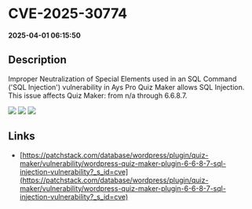 # CVE-2025-30774

**2025-04-01 06:15:50**

## Description
Improper Neutralization of Special Elements used in an SQL Command ('SQL Injection') vulnerability in Ays Pro Quiz Maker allows SQL Injection. This issue affects Quiz Maker: from n/a through 6.6.8.7.

![](https://img.shields.io/static/v1?label=Score&message=8.2&color=red)
![](https://img.shields.io/static/v1?label=Severity&message=HIGH&color=red)
![](https://img.shields.io/static/v1?label=CWE&message=SQL&color=green)

## Links
- [https://patchstack.com/database/wordpress/plugin/quiz-maker/vulnerability/wordpress-quiz-maker-plugin-6-6-8-7-sql-injection-vulnerability?_s_id=cve](https://patchstack.com/database/wordpress/plugin/quiz-maker/vulnerability/wordpress-quiz-maker-plugin-6-6-8-7-sql-injection-vulnerability?_s_id=cve)
